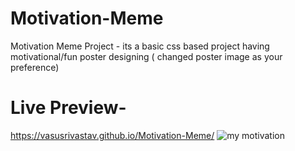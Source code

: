 # Motivation-Meme
Motivation Meme Project - its a basic css based project having motivational/fun poster designing ( changed poster image as your preference)
# Live Preview-
https://vasusrivastav.github.io/Motivation-Meme/
![my motivation](https://github.com/VasuSrivastav/Motivation-Meme/assets/115205203/e627dcd5-6a0f-45bd-a00d-5980de3c1c8a)
